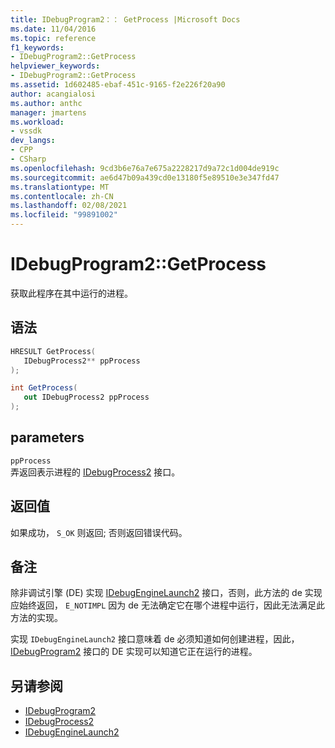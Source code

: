 ```yaml
---
title: IDebugProgram2：： GetProcess |Microsoft Docs
ms.date: 11/04/2016
ms.topic: reference
f1_keywords:
- IDebugProgram2::GetProcess
helpviewer_keywords:
- IDebugProgram2::GetProcess
ms.assetid: 1d602485-ebaf-451c-9165-f2e226f20a90
author: acangialosi
ms.author: anthc
manager: jmartens
ms.workload:
- vssdk
dev_langs:
- CPP
- CSharp
ms.openlocfilehash: 9cd3b6e76a7e675a2228217d9a72c1d004de919c
ms.sourcegitcommit: ae6d47b09a439cd0e13180f5e89510e3e347fd47
ms.translationtype: MT
ms.contentlocale: zh-CN
ms.lasthandoff: 02/08/2021
ms.locfileid: "99891002"
---
```

# <a name="idebugprogram2getprocess"></a>IDebugProgram2::GetProcess
获取此程序在其中运行的进程。

## <a name="syntax"></a>语法

```cpp
HRESULT GetProcess(
   IDebugProcess2** ppProcess
);
```

```csharp
int GetProcess(
   out IDebugProcess2 ppProcess
);
```

## <a name="parameters"></a>parameters
`ppProcess`\
弄返回表示进程的 [IDebugProcess2](../../../extensibility/debugger/reference/idebugprocess2.md) 接口。

## <a name="return-value"></a>返回值
 如果成功， `S_OK` 则返回; 否则返回错误代码。

## <a name="remarks"></a>备注
 除非调试引擎 (DE) 实现 [IDebugEngineLaunch2](../../../extensibility/debugger/reference/idebugenginelaunch2.md) 接口，否则，此方法的 de 实现应始终返回， `E_NOTIMPL` 因为 de 无法确定它在哪个进程中运行，因此无法满足此方法的实现。

 实现 `IDebugEngineLaunch2` 接口意味着 de 必须知道如何创建进程，因此， [IDebugProgram2](../../../extensibility/debugger/reference/idebugprogram2.md) 接口的 DE 实现可以知道它正在运行的进程。

## <a name="see-also"></a>另请参阅
- [IDebugProgram2](../../../extensibility/debugger/reference/idebugprogram2.md)
- [IDebugProcess2](../../../extensibility/debugger/reference/idebugprocess2.md)
- [IDebugEngineLaunch2](../../../extensibility/debugger/reference/idebugenginelaunch2.md)

